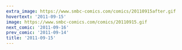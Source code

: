 ```yaml
---
extra_image: https://www.smbc-comics.com/comics/20110915after.gif
hovertext: '2011-09-15'
image: https://www.smbc-comics.com/comics/20110915.gif
next_comic: '2011-09-16'
prev_comic: '2011-09-14'
title: '2011-09-15'
---
```


